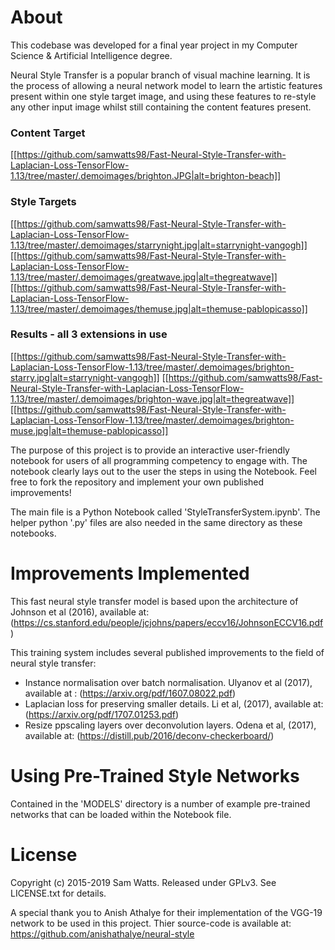 
# About #
This codebase was developed for a final year project in my Computer Science & Artificial Intelligence degree.

Neural Style Transfer is a popular branch of visual machine learning. It is the process of allowing a neural network model to learn the artistic features present within one style target image, and using these features to re-style any other input image whilst still containing the content features present.
### Content Target ###
[[https://github.com/samwatts98/Fast-Neural-Style-Transfer-with-Laplacian-Loss-TensorFlow-1.13/tree/master/.demoimages/brighton.JPG|alt=brighton-beach]]

### Style Targets ###
[[https://github.com/samwatts98/Fast-Neural-Style-Transfer-with-Laplacian-Loss-TensorFlow-1.13/tree/master/.demoimages/starrynight.jpg|alt=starrynight-vangogh]]
[[https://github.com/samwatts98/Fast-Neural-Style-Transfer-with-Laplacian-Loss-TensorFlow-1.13/tree/master/.demoimages/greatwave.jpg|alt=thegreatwave]]
[[https://github.com/samwatts98/Fast-Neural-Style-Transfer-with-Laplacian-Loss-TensorFlow-1.13/tree/master/.demoimages/themuse.jpg|alt=themuse-pablopicasso]]

### Results - all 3 extensions in use ###

[[https://github.com/samwatts98/Fast-Neural-Style-Transfer-with-Laplacian-Loss-TensorFlow-1.13/tree/master/.demoimages/brighton-starry.jpg|alt=starrynight-vangogh]]
[[https://github.com/samwatts98/Fast-Neural-Style-Transfer-with-Laplacian-Loss-TensorFlow-1.13/tree/master/.demoimages/brighton-wave.jpg|alt=thegreatwave]]
[[https://github.com/samwatts98/Fast-Neural-Style-Transfer-with-Laplacian-Loss-TensorFlow-1.13/tree/master/.demoimages/brighton-muse.jpg|alt=themuse-pablopicasso]]

The purpose of this project is to provide an interactive user-friendly notebook for users of all programming competency to engage with. The notebook clearly lays out to the user the steps in using the Notebook. Feel free to fork the repository and implement your own published improvements! 

The main file is a Python Notebook called 'StyleTransferSystem.ipynb'.
The helper python '.py' files are also needed in the same directory as these notebooks. 

# Improvements Implemented #
This fast neural style transfer model is based upon the architecture of Johnson et al (2016), available at: (https://cs.stanford.edu/people/jcjohns/papers/eccv16/JohnsonECCV16.pdf)

This training system includes several published improvements to the field of neural style transfer:

- Instance normalisation over batch normalisation. Ulyanov et al (2017), available at : (https://arxiv.org/pdf/1607.08022.pdf)
- Laplacian loss for preserving smaller details. Li et al, (2017), available at: (https://arxiv.org/pdf/1707.01253.pdf)
- Resize ppscaling layers over deconvolution layers. Odena et al, (2017), available at: (https://distill.pub/2016/deconv-checkerboard/)

# Using Pre-Trained Style Networks #
Contained in the 'MODELS' directory is a number of example pre-trained networks that can be loaded within the Notebook file.

# License #
Copyright (c) 2015-2019 Sam Watts. Released under GPLv3. See LICENSE.txt for details.

A special thank you to Anish Athalye for their implementation of the VGG-19 network to be used in this project.
Thier source-code is available at: https://github.com/anishathalye/neural-style
